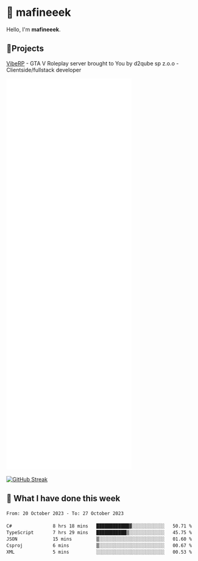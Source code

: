 # 👋 mafineeek
Hello, I'm **mafineeek**.

## 📝Projects

[VibeRP](https://v-rp.pl) - GTA V Roleplay server brought to You by d2qube sp z.o.o - Clientside/fullstack developer


![](./github-metrics.svg)

[![GitHub Streak](https://streak-stats.demolab.com/?user=mafineeek)](https://git.io/streak-stats)

## 📰 What I have done this week
<!--START_SECTION:waka-->

```txt
From: 20 October 2023 - To: 27 October 2023

C#               8 hrs 18 mins   ████████████▓░░░░░░░░░░░░   50.71 %
TypeScript       7 hrs 29 mins   ███████████▒░░░░░░░░░░░░░   45.75 %
JSON             15 mins         ▒░░░░░░░░░░░░░░░░░░░░░░░░   01.60 %
Csproj           6 mins          ▒░░░░░░░░░░░░░░░░░░░░░░░░   00.67 %
XML              5 mins          ░░░░░░░░░░░░░░░░░░░░░░░░░   00.53 %
```

<!--END_SECTION:waka-->
